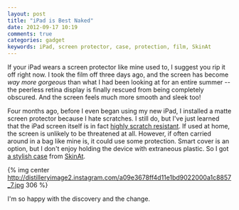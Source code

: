 ```yaml
---
layout: post
title: "iPad is Best Naked"
date: 2012-09-17 10:19
comments: true
categories: gadget
keywords: iPad, screen protector, case, protection, film, SkinAt
---
```


If your iPad wears a screen protector like mine used to, I suggest you rip it off right now. I took the film off three days ago, and the screen has become _way more gorgeous_ than what I had been looking at for an entire summer -- the peerless retina display is finally rescued from being completely obscured. And the screen feels much more smooth and sleek too!

Four months ago, before I even began using my new iPad, I installed a matte screen protector because I hate scratches. I still do, but I've just learned that the iPad screen itself is in fact [highly scratch resistant](http://www.joachim-scholz.com/academipad/2012/03/02/ipad-accessories-not-buy-screen-protectors/). If used at home, the screen is unlikely to be threatened at all. However, if often carried around in a bag like mine is, it could use some protection. Smart cover is an option, but I don't enjoy holding the device with extraneous plastic. So I got [a stylish case](http://instagr.am/p/PmgqG3t0Rq/) from [SkinAt](http://detail.tmall.com/item.htm?id=13001145027).

{% img center http://distilleryimage2.instagram.com/a09e3678ff4d11e1bd9022000a1c8857_7.jpg 306 %}

I'm so happy with the discovery and the change.